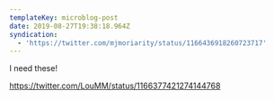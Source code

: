 ```yaml
---
templateKey: microblog-post
date: 2019-08-27T19:38:18.964Z
syndication:
  - 'https://twitter.com/mjmoriarity/status/1166436918260723717'
---
```


I need these!

https://twitter.com/LouMM/status/1166377421274144768

